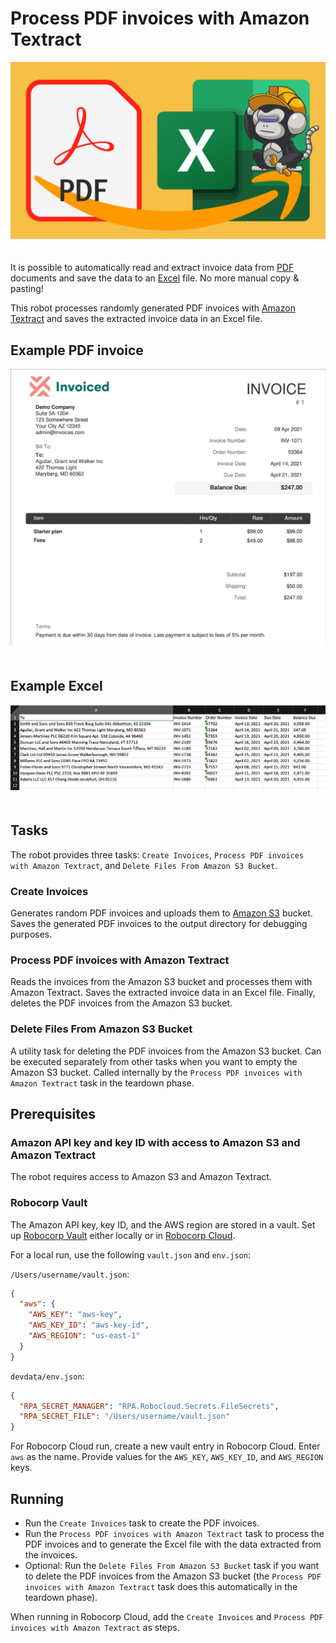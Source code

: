 # Process PDF invoices with Amazon Textract

<img src="images/pdf-textract-excel.png" style="margin-bottom:20px">

It is possible to automatically read and extract invoice data from [PDF](https://en.wikipedia.org/wiki/PDF) documents and save the data to an [Excel](https://en.wikipedia.org/wiki/Microsoft_Excel) file. No more manual copy & pasting!

This robot processes randomly generated PDF invoices with [Amazon Textract](https://aws.amazon.com/textract/) and saves the extracted invoice data in an Excel file.

## Example PDF invoice

<img src="images/example-pdf-invoice.png" style="margin-bottom:20px">

## Example Excel

<img src="images/example-excel.png" style="margin-bottom:20px">

## Tasks

The robot provides three tasks: `Create Invoices`, `Process PDF invoices with Amazon Textract`, and `Delete Files From Amazon S3 Bucket`.

### Create Invoices

Generates random PDF invoices and uploads them to [Amazon S3](https://aws.amazon.com/s3/) bucket. Saves the generated PDF invoices to the output directory for debugging purposes.

### Process PDF invoices with Amazon Textract

Reads the invoices from the Amazon S3 bucket and processes them with Amazon Textract. Saves the extracted invoice data in an Excel file. Finally, deletes the PDF invoices from the Amazon S3 bucket.

### Delete Files From Amazon S3 Bucket

A utility task for deleting the PDF invoices from the Amazon S3 bucket. Can be executed separately from other tasks when you want to empty the Amazon S3 bucket. Called internally by the `Process PDF invoices with Amazon Textract` task in the teardown phase.

## Prerequisites

### Amazon API key and key ID with access to Amazon S3 and Amazon Textract

The robot requires access to Amazon S3 and Amazon Textract.

### Robocorp Vault

The Amazon API key, key ID, and the AWS region are stored in a vault. Set up [Robocorp Vault](https://robocorp.com/docs/development-guide/variables-and-secrets/vault) either locally or in [Robocorp Cloud](https://robocorp.com/docs/robocorp-cloud/overview).

For a local run, use the following `vault.json` and `env.json`:

`/Users/username/vault.json`:

```json
{
  "aws": {
    "AWS_KEY": "aws-key",
    "AWS_KEY_ID": "aws-key-id",
    "AWS_REGION": "us-east-1"
  }
}
```

`devdata/env.json`:

```json
{
  "RPA_SECRET_MANAGER": "RPA.Robocloud.Secrets.FileSecrets",
  "RPA_SECRET_FILE": "/Users/username/vault.json"
}
```

For Robocorp Cloud run, create a new vault entry in Robocorp Cloud. Enter `aws` as the name. Provide values for the `AWS_KEY`, `AWS_KEY_ID`, and `AWS_REGION` keys.

## Running

- Run the `Create Invoices` task to create the PDF invoices.
- Run the `Process PDF invoices with Amazon Textract` task to process the PDF invoices and to generate the Excel file with the data extracted from the invoices.
- Optional: Run the `Delete Files From Amazon S3 Bucket` task if you want to delete the PDF invoices from the Amazon S3 bucket (the `Process PDF invoices with Amazon Textract` task does this automatically in the teardown phase).

When running in Robocorp Cloud, add the `Create Invoices` and `Process PDF invoices with Amazon Textract` as steps.
